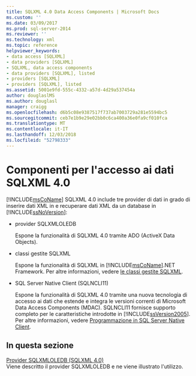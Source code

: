 ```yaml
---
title: SQLXML 4.0 Data Access Components | Microsoft Docs
ms.custom: ''
ms.date: 03/09/2017
ms.prod: sql-server-2014
ms.reviewer: ''
ms.technology: xml
ms.topic: reference
helpviewer_keywords:
- data access [SQLXML]
- data providers [SQLXML]
- SQLXML, data access components
- data providers [SQLXML], listed
- providers [SQLXML]
- providers [SQLXML], listed
ms.assetid: 5001e9fd-555c-4332-a57d-4d29a537454a
author: douglaslMS
ms.author: douglasl
manager: craigg
ms.openlocfilehash: d6b5c08e9387517f737ab7003729a281e5594bc5
ms.sourcegitcommit: ceb7e1b9e29e02bb0c6ca400a36e0fa9cf010fca
ms.translationtype: MT
ms.contentlocale: it-IT
ms.lasthandoff: 12/03/2018
ms.locfileid: "52798333"
---
```

# <a name="sqlxml-40-data-access-components"></a>Componenti per l'accesso ai dati SQLXML 4.0
  [!INCLUDE[msCoName](../../../includes/msconame-md.md)] SQLXML 4.0 include tre provider di dati in grado di inserire dati XML in e recuperare dati XML da un database in [!INCLUDE[ssNoVersion](../../../includes/ssnoversion-md.md)]:  
  
-   provider SQLXMLOLEDB  
  
     Espone la funzionalità di SQLXML 4.0 tramite ADO (ActiveX Data Objects).  
  
-   classi gestite SQLXML  
  
     Espone la funzionalità di SQLXML in [!INCLUDE[msCoName](../../../includes/msconame-md.md)].NET Framework. Per altre informazioni, vedere [le classi gestite SQLXML](../net-framework-classes/sqlxml-4-0-net-framework-support-managed-classes.md).  
  
-   SQL Server Native Client (SQLNCLI11)  
  
     Espone la funzionalità di SQLXML 4.0 tramite una nuova tecnologia di accesso ai dati che estende e integra le versioni correnti di Microsoft Data Access Components (MDAC). SQLNCLI11 fornisce supporto completo per le caratteristiche introdotte in [!INCLUDE[ssVersion2005](../../../includes/ssversion2005-md.md)]. Per altre informazioni, vedere [Programmazione in SQL Server Native Client](../../native-client/sql-server-native-client-programming.md).  
  
## <a name="in-this-section"></a>In questa sezione  
 [Provider SQLXMLOLEDB &#40;SQLXML 4.0&#41;](../../../database-engine/dev-guide/sqlxmloledb-provider-sqlxml-4-0.md)  
 Viene descritto il provider SQLXMLOLEDB e ne viene illustrato l'utilizzo.  
  
  
